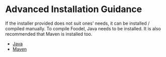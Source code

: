 # Advanced Installation Guidance

If the installer provided does not suit ones' needs, it can be installed /
compiled manually. To compile Foodel, Java needs to be installed. It is also
recommended that Maven is installed too. 

* [Java](http://jdk.java.net)
* [Maven](https://maven.apache.org/install.html)